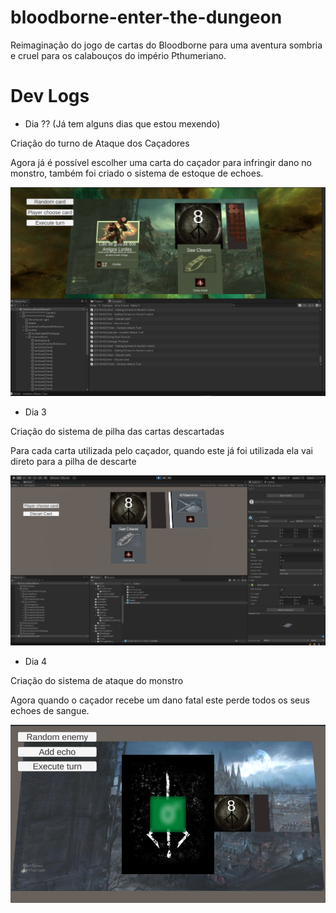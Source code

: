 # bloodborne-enter-the-dungeon
Reimaginação do jogo de cartas do Bloodborne para uma aventura sombria e cruel para os calabouços do império Pthumeriano.

# Dev Logs

- Dia ?? (Já tem alguns dias que estou mexendo)

Criação do turno de Ataque dos Caçadores

Agora já é possível escolher uma carta do caçador para infringir dano no monstro, também foi criado o sistema de estoque de echoes.

![](Docs/hunter_attack_turn.PNG)

- Dia 3

Criação do sistema de pilha das cartas descartadas

Para cada carta utilizada pelo caçador, quando este já foi utilizada ela vai direto para a pilha de descarte

![](Docs/discart_stack.PNG)

- Dia 4

Criação do sistema de ataque do monstro

Agora quando o caçador recebe um dano fatal este perde todos os seus echoes de sangue.

![](Docs/monster_attack_turn.PNG)